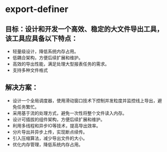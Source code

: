 # export-definer

## 目标：设计和开发一个高效、稳定的大文件导出工具，该工具应具备以下特点：
+ 轻量级设计，降低系统内存占用。
+ 低耦合架构，方便后续扩展和维护。
+ 高效的导出性能，满足处理大型报表任务的需求。
+ 支持多种文件格式
## 解决方案：
+ 设计一个全局调度器，使用滑动窗口技术下控制并发粒度并监控线上导出，避免任务繁忙。
+ 采用基于流的处理方式，避免一次性将整个文件读入内存。
+ 设计可插拔的组件架构，方便后续扩展和维护。
+ 利用多线程和异步IO等技术，提高导出效率。
+ 分片导出并异步上传，实现断点续传。
+ 引入压缩算法，减少导出文件的大小。
+ 优化内存管理，降低系统内存占用。
